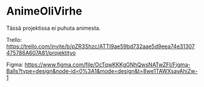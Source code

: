 # AnimeOliVirhe
Tässä projektissa ei puhuta animesta.

Trello: https://trello.com/invite/b/pZR3Shzc/ATTI9ae59bd732aae5d9eea74e31307475786A607A81/projektityo

Figma: https://www.figma.com/file/OcTqwKKKgGNhQwsNATwZFI/Figma-Balls?type=design&node-id=0%3A1&mode=design&t=8we1TAWXsayAhiZw-1
